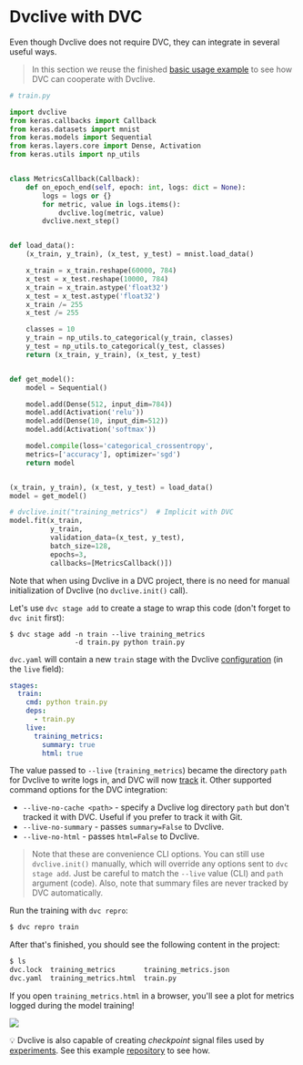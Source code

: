 # Dvclive with DVC

Even though Dvclive does not require DVC, they can integrate in several useful
ways.

> In this section we reuse the finished
> [basic usage example](/doc/dvclive/usage) to see how DVC can cooperate with
> Dvclive.

```python
# train.py

import dvclive
from keras.callbacks import Callback
from keras.datasets import mnist
from keras.models import Sequential
from keras.layers.core import Dense, Activation
from keras.utils import np_utils


class MetricsCallback(Callback):
    def on_epoch_end(self, epoch: int, logs: dict = None):
        logs = logs or {}
        for metric, value in logs.items():
            dvclive.log(metric, value)
        dvclive.next_step()


def load_data():
    (x_train, y_train), (x_test, y_test) = mnist.load_data()

    x_train = x_train.reshape(60000, 784)
    x_test = x_test.reshape(10000, 784)
    x_train = x_train.astype('float32')
    x_test = x_test.astype('float32')
    x_train /= 255
    x_test /= 255

    classes = 10
    y_train = np_utils.to_categorical(y_train, classes)
    y_test = np_utils.to_categorical(y_test, classes)
    return (x_train, y_train), (x_test, y_test)


def get_model():
    model = Sequential()

    model.add(Dense(512, input_dim=784))
    model.add(Activation('relu'))
    model.add(Dense(10, input_dim=512))
    model.add(Activation('softmax'))

    model.compile(loss='categorical_crossentropy',
    metrics=['accuracy'], optimizer='sgd')
    return model


(x_train, y_train), (x_test, y_test) = load_data()
model = get_model()

# dvclive.init("training_metrics")  # Implicit with DVC
model.fit(x_train,
          y_train,
          validation_data=(x_test, y_test),
          batch_size=128,
          epochs=3,
          callbacks=[MetricsCallback()])
```

Note that when using Dvclive in a DVC project, there is no need for manual
initialization of Dvclive (no `dvclive.init()` call).

Let's use `dvc stage add` to create a stage to wrap this code (don't forget to
`dvc init` first):

```dvc
$ dvc stage add -n train --live training_metrics
                -d train.py python train.py
```

`dvc.yaml` will contain a new `train` stage with the Dvclive
[configuration](/doc/dvclive/usage#initial-configuration) (in the `live` field):

```yaml
stages:
  train:
    cmd: python train.py
    deps:
      - train.py
    live:
      training_metrics:
        summary: true
        html: true
```

The value passed to `--live` (`training_metrics`) became the directory `path`
for Dvclive to write logs in, and DVC will now
[track](/doc/use-cases/versioning-data-and-model-files) it. Other supported
command options for the DVC integration:

- `--live-no-cache <path>` - specify a Dvclive log directory `path` but don't
  tracked it with DVC. Useful if you prefer to track it with Git.
- `--live-no-summary` - passes `summary=False` to Dvclive.
- `--live-no-html` - passes `html=False` to Dvclive.

> Note that these are convenience CLI options. You can still use
> `dvclive.init()` manually, which will override any options sent to
> `dvc stage add`. Just be careful to match the `--live` value (CLI) and `path`
> argument (code). Also, note that summary files are never tracked by DVC
> automatically.

Run the training with `dvc repro`:

```bash
$ dvc repro train
```

After that's finished, you should see the following content in the project:

```bash
$ ls
dvc.lock  training_metrics       training_metrics.json
dvc.yaml  training_metrics.html  train.py
```

If you open `training_metrics.html` in a browser, you'll see a plot for metrics
logged during the model training!

![](/img/dvclive_report.png)

💡 Dvclive is also capable of creating _checkpoint_ signal files used by
[experiments](/doc/user-guide/experiment-management). See this example
[repository](https://github.com/iterative/dvc-checkpoints-mnist) to see how.
